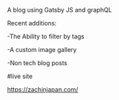 A blog using Gatsby JS and graphQL

Recent additions:

-The Ability to filter by tags

-A custom image gallery

-Non tech blog posts

#live site

https://zachinjapan.com/
